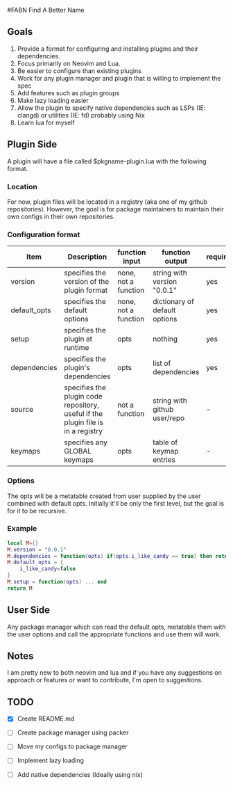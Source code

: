 #FABN
Find A Better Name 
## Goals
1. Provide a format for configuring and installing plugins and their dependencies. 
1. Focus primarily on Neovim and Lua.
1. Be easier to configure than existing plugins
1. Work for any plugin manager and plugin that is willing to implement the spec
1. Add features such as plugin groups
1. Make lazy loading easier
1. Allow the plugin to specify native dependencies such as LSPs (IE: clangd)  or utilities (IE: fd) probably using Nix 
1. Learn lua for myself
## Plugin Side
A plugin will have a file called $pkgname-plugin.lua with the following format.
### Location
For now, plugin files will be located in a registry (aka one of my github repositories). However, the goal is for package maintainers to maintain their own configs in their own repositories.
### Configuration format
| Item | Description | function input | function output | required | defaults to |
|--------------|-----------|------------|------------|------------|------------|
| version | specifies the version of the plugin format | none, not a function | string with version "0.0.1" | yes | - |
| default_opts | specifies the default options | none, not a function | dictionary of default options | yes | - |
| setup | specifies the plugin at runtime | opts | nothing | yes | - ||
| dependencies | specifies the plugin's dependencies | opts | list of dependencies | yes | - |
| source| specifies the plugin code repository, useful if the plugin file is in a registry | not a function | string with github user/repo | - | repository of plugin file | 
| keymaps | specifies any GLOBAL keymaps | opts | table of keymap entries | - | no keymaps | 
### Options
The opts will be a metatable created from user supplied by the user combined with default opts. Initially it'll be only the first level, but the goal is for it to be recursive.
### Example

```lua
local M={}
M.version = "0.0.1"
M.dependencies = function(opts) if(opts.i_like_candy == true) then return {"totally-real/candy"} end  return {} end
M.default_opts = {
	i_like_candy=false
}
M.setup = function(opts) ... end
return M
```
## User Side
Any package manager which can read the default opts, metatable them with the user options and call the appropriate functions and use them will work.
## Notes
I am pretty new to both neovim and lua and if you have any suggestions on approach or features or want to contribute, I'm open to suggestions.
## TODO
- [x] Create README.md
- [ ] Create package manager using packer
- [ ] Move my configs to package manager
- [ ] Implement lazy loading
- [ ] Add native dependencies (Ideally using nix)

